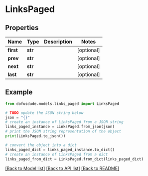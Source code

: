 # LinksPaged


## Properties

Name | Type | Description | Notes
------------ | ------------- | ------------- | -------------
**first** | **str** |  | [optional] 
**prev** | **str** |  | [optional] 
**next** | **str** |  | [optional] 
**last** | **str** |  | [optional] 

## Example

```python
from dofusdude.models.links_paged import LinksPaged

# TODO update the JSON string below
json = "{}"
# create an instance of LinksPaged from a JSON string
links_paged_instance = LinksPaged.from_json(json)
# print the JSON string representation of the object
print(LinksPaged.to_json())

# convert the object into a dict
links_paged_dict = links_paged_instance.to_dict()
# create an instance of LinksPaged from a dict
links_paged_from_dict = LinksPaged.from_dict(links_paged_dict)
```
[[Back to Model list]](../README.md#documentation-for-models) [[Back to API list]](../README.md#documentation-for-api-endpoints) [[Back to README]](../README.md)


